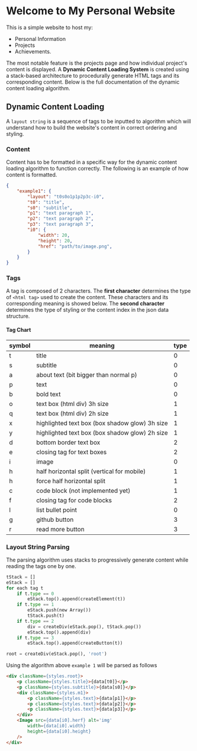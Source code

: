 # Welcome to My Personal Website

This is a simple website to host my:

- Personal Information
- Projects
- Achievements.

The most notable feature is the projects page and how individual project's content is displayed. A **Dynamic Content Loading System** is created using a stack-based architecture to procedurally generate HTML tags and its corresponding content. Below is the full documentation of the dynamic content loading algorithm.

## Dynamic Content Loading

A `layout string` is a sequence of tags to be inputted to algorithm which will understand how to build the website's content in correct ordering and styling.

### Content

Content has to be formatted in a specific way for the dynamic content loading algorithm to function correctly. The following is an example of how content is formatted.

```json
{
    "example1": {
        "layout": "t0s0o1p1p2p3c-i0",
        "t0": "title",
        "s0": "subtitle",
        "p1": "text paragraph 1",
        "p2": "text paragraph 2",
        "p3": "text paragraph 3",
        "i0": {
            "width": 20,
            "height": 20,
            "href": "path/to/image.png",
        }
    }
}
```

### Tags

A tag is composed of 2 characters. The **first character** determines the type of `<html tag>` used to create the content. These characters and its corresponding meaning is showed below. The **second character** determines the type of styling or the content index in the json data structure.

#### Tag Chart

| symbol | meaning                                        | type |
| ------ | ---------------------------------------------- | ---- |
| t      | title                                          | 0    |
| s      | subtitle                                       | 0    |
| a      | about text (bit bigger than normal p)          | 0    |
| p      | text                                           | 0    |
| b      | bold text                                      | 0    |
| o      | text box (html div) 3h size                    | 1    |
| q      | text box (html div) 2h size                    | 1    |
| x      | highlighted text box (box shadow glow) 3h size | 1    |
| y      | highlighted text box (box shadow glow) 2h size | 1    |
| d      | bottom border text box                         | 2    |
| e      | closing tag for text boxes                     | 2    |
| i      | image                                          | 0    |
| h      | half horizontal split (vertical for mobile)    | 1    |
| h      | force half horizontal split                    | 1    |
| c      | code block (not implemented yet)               | 1    |
| f      | closing tag for code blocks                    | 2    |
| l      | list bullet point                              | 0    |
| g      | github button                                  | 3    |
| r      | read more button                               | 3    |

### Layout String Parsing

The parsing algorithm uses stacks to progressively generate content while reading the tags one by one.

```python
tStack = []
eStack = []
for each tag t
    if t.type == 0
        eStack.top().append(createElement(t))
    if t.type == 1
        eStack.push(new Array())
        tStack.push(t)
    if t.type == 2
        div = createDiv(eStack.pop(), tStack.pop())
        eStack.top().append(div)
    if t.type == 3
        eStack.top().append(createButton(t))

root = createDiv(eStack.pop(), 'root')
```

Using the algorithm above `example 1` will be parsed as follows

```html
<div className={styles.root}>
    <p className={styles.title}>{data[t0]}</p>
    <p className={styles.subtitle}>{data[s0]}</p>
    <div className={styles.m1}>
        <p className={styles.text}>{data[p1]}</p>
        <p className={styles.text}>{data[p2]}</p>
        <p className={styles.text}>{data[p3]}</p>
    </div>
    <Image src={data[i0].herf} alt='img'
        width={data[i0].width}
        height={data[i0].height}
    />
</div>
```
